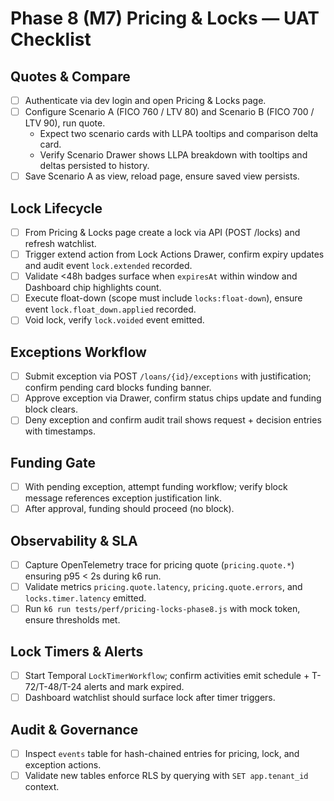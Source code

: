 # Phase 8 (M7) Pricing & Locks — UAT Checklist

## Quotes & Compare
- [ ] Authenticate via dev login and open Pricing & Locks page.
- [ ] Configure Scenario A (FICO 760 / LTV 80) and Scenario B (FICO 700 / LTV 90), run quote.
  - Expect two scenario cards with LLPA tooltips and comparison delta card.
  - Verify Scenario Drawer shows LLPA breakdown with tooltips and deltas persisted to history.
- [ ] Save Scenario A as view, reload page, ensure saved view persists.

## Lock Lifecycle
- [ ] From Pricing & Locks page create a lock via API (POST /locks) and refresh watchlist.
- [ ] Trigger extend action from Lock Actions Drawer, confirm expiry updates and audit event `lock.extended` recorded.
- [ ] Validate <48h badges surface when `expiresAt` within window and Dashboard chip highlights count.
- [ ] Execute float-down (scope must include `locks:float-down`), ensure event `lock.float_down.applied` recorded.
- [ ] Void lock, verify `lock.voided` event emitted.

## Exceptions Workflow
- [ ] Submit exception via POST `/loans/{id}/exceptions` with justification; confirm pending card blocks funding banner.
- [ ] Approve exception via Drawer, confirm status chips update and funding block clears.
- [ ] Deny exception and confirm audit trail shows request + decision entries with timestamps.

## Funding Gate
- [ ] With pending exception, attempt funding workflow; verify block message references exception justification link.
- [ ] After approval, funding should proceed (no block).

## Observability & SLA
- [ ] Capture OpenTelemetry trace for pricing quote (`pricing.quote.*`) ensuring p95 < 2s during k6 run.
- [ ] Validate metrics `pricing.quote.latency`, `pricing.quote.errors`, and `locks.timer.latency` emitted.
- [ ] Run `k6 run tests/perf/pricing-locks-phase8.js` with mock token, ensure thresholds met.

## Lock Timers & Alerts
- [ ] Start Temporal `LockTimerWorkflow`; confirm activities emit schedule + T-72/T-48/T-24 alerts and mark expired.
- [ ] Dashboard watchlist should surface lock after timer triggers.

## Audit & Governance
- [ ] Inspect `events` table for hash-chained entries for pricing, lock, and exception actions.
- [ ] Validate new tables enforce RLS by querying with `SET app.tenant_id` context.
